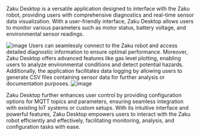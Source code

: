 Zaku Desktop is a versatile application designed to interface with the Zaku robot, providing users with comprehensive diagnostics and real-time sensor data visualization. With a user-friendly interface, Zaku Desktop allows users to monitor various parameters such as motor status, battery voltage, and environmental sensor readings.

![image](https://github.com/abdellah2288/Z.A.K.U-Desktop/assets/123770144/cc0dc611-739a-4879-bac1-3bf685a27619)
Users can seamlessly connect to the Zaku robot and access detailed diagnostic information to ensure optimal performance. Moreover, Zaku Desktop offers advanced features like gas level plotting, enabling users to analyze environmental conditions and detect potential hazards. Additionally, the application facilitates data logging by allowing users to generate CSV files containing sensor data for further analysis or documentation purposes.
![image](https://github.com/abdellah2288/Z.A.K.U-Desktop/assets/123770144/5b4f6df7-2fe8-4ea6-8264-49ff0b2aa1f4)

Zaku Desktop further enhances user control by providing configuration options for MQTT topics and parameters, ensuring seamless integration with existing IoT systems or custom setups. With its intuitive interface and powerful features, Zaku Desktop empowers users to interact with the Zaku robot efficiently and effectively, facilitating monitoring, analysis, and configuration tasks with ease.

